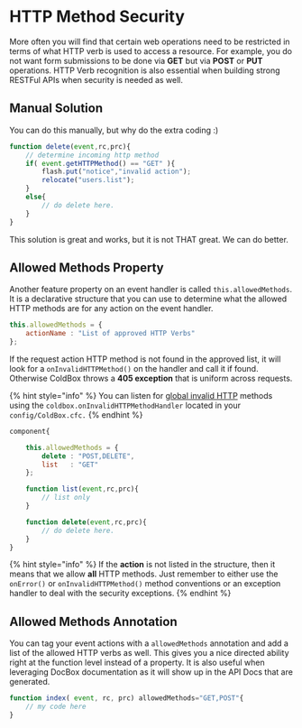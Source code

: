 # HTTP Method Security

More often you will find that certain web operations need to be restricted in terms of what HTTP verb is used to access a resource. For example, you do not want form submissions to be done via **GET** but via **POST** or **PUT** operations. HTTP Verb recognition is also essential when building strong RESTFul APIs when security is needed as well.

## Manual Solution

You can do this manually, but why do the extra coding :\)

```javascript
function delete(event,rc,prc){
    // determine incoming http method
    if( event.getHTTPMethod() == "GET" ){
        flash.put("notice","invalid action");
        relocate("users.list");
    }
    else{
        // do delete here.
    }
}
```

This solution is great and works, but it is not THAT great. We can do better.

## Allowed Methods Property

Another feature property on an event handler is called `this.allowedMethods`. It is a declarative structure that you can use to determine what the allowed HTTP methods are for any action on the event handler. 

```javascript
this.allowedMethods = {
    actionName : "List of approved HTTP Verbs"
};
```

If the request action HTTP method is not found in the approved list, it will look for a `onInvalidHTTPMethod()` on the handler and call it if found. Otherwise ColdBox throws a **405 exception** that is uniform across requests.

{% hint style="info" %}
You can listen for [global invalid HTTP](../../getting-started/configuration/coldbox.cfc/configuration-directives/) methods using the `coldbox.onInvalidHTTPMethodHandler` located in your `config/ColdBox.cfc.`
{% endhint %}

```javascript
component{

    this.allowedMethods = {
        delete : "POST,DELETE",
        list   : "GET"
    };

    function list(event,rc,prc){
        // list only
    }

    function delete(event,rc,prc){
        // do delete here.
    }
}
```

{% hint style="info" %}
If the **action** is not listed in the structure, then it means that we allow **all** HTTP methods. Just remember to either use the `onError()` or `onInvalidHTTPMethod()` method conventions or an exception handler to deal with the security exceptions.
{% endhint %}

## Allowed Methods Annotation

You can tag your event actions with a `allowedMethods` annotation and add a list of the allowed HTTP verbs as well. This gives you a nice directed ability right at the function level instead of a property. It is also useful when leveraging DocBox documentation as it will show up in the API Docs that are generated.

```javascript
function index( event, rc, prc) allowedMethods="GET,POST"{
    // my code here
}
```



